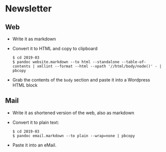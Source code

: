 # Newsletter

## Web

* Write it as markdown
* Convert it to HTML and copy to clipboard

  ```console
  $ cd 2019-03
  $ pandoc website.markdown --to html --standalone --table-of-contents | xmllint --format --html --xpath '//html/body/node()' - | pbcopy
  ```

*  Grab the contents of the `body` section and paste it into a Wordpress HTML block

## Mail

* Write it as shortened version of the web, also as markdown
* Convert it to plain text:

  ```console
  $ cd 2019-03
  $ pandoc email.markdown --to plain --wrap=none | pbcopy
  ```
* Paste it into an eMail.
